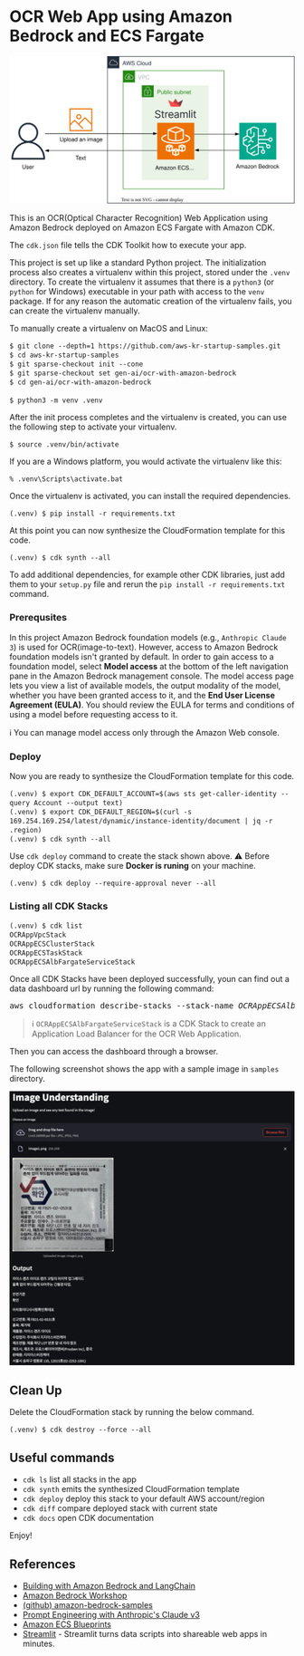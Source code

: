 
# OCR Web App using Amazon Bedrock and ECS Fargate

![bedrock-ocr-webapp-ecs-arch](./bedrock-ocr-webapp-ecs-arch.svg)

This is an OCR(Optical Character Recognition) Web Application using Amazon Bedrock deployed on Amazon ECS Fargate with Amazon CDK.

The `cdk.json` file tells the CDK Toolkit how to execute your app.

This project is set up like a standard Python project.  The initialization
process also creates a virtualenv within this project, stored under the `.venv`
directory.  To create the virtualenv it assumes that there is a `python3`
(or `python` for Windows) executable in your path with access to the `venv`
package. If for any reason the automatic creation of the virtualenv fails,
you can create the virtualenv manually.

To manually create a virtualenv on MacOS and Linux:

```
$ git clone --depth=1 https://github.com/aws-kr-startup-samples.git
$ cd aws-kr-startup-samples
$ git sparse-checkout init --cone
$ git sparse-checkout set gen-ai/ocr-with-amazon-bedrock
$ cd gen-ai/ocr-with-amazon-bedrock

$ python3 -m venv .venv
```

After the init process completes and the virtualenv is created, you can use the following
step to activate your virtualenv.

```
$ source .venv/bin/activate
```

If you are a Windows platform, you would activate the virtualenv like this:

```
% .venv\Scripts\activate.bat
```

Once the virtualenv is activated, you can install the required dependencies.

```
(.venv) $ pip install -r requirements.txt
```

At this point you can now synthesize the CloudFormation template for this code.

```
(.venv) $ cdk synth --all
```

To add additional dependencies, for example other CDK libraries, just add
them to your `setup.py` file and rerun the `pip install -r requirements.txt`
command.

### Prerequsites

In this project Amazon Bedrock foundation models (e.g., `Anthropic Claude 3`) is used for OCR(image-to-text).
However, access to Amazon Bedrock foundation models isn't granted by default.
In order to gain access to a foundation model, select **Model access** at the bottom of the left navigation pane in the Amazon Bedrock management console.
The model access page lets you view a list of available models, the output modality of the model, whether you have been granted access to it, and the **End User License Agreement (EULA)**.
You should review the EULA for terms and conditions of using a model before requesting access to it.

:information_source: You can manage model access only through the Amazon Web console.

### Deploy

Now you are ready to synthesize the CloudFormation template for this code.

```
(.venv) $ export CDK_DEFAULT_ACCOUNT=$(aws sts get-caller-identity --query Account --output text)
(.venv) $ export CDK_DEFAULT_REGION=$(curl -s 169.254.169.254/latest/dynamic/instance-identity/document | jq -r .region)
(.venv) $ cdk synth --all
```

Use `cdk deploy` command to create the stack shown above.
:warning: Before deploy CDK stacks, make sure **Docker is runing** on your machine.

```
(.venv) $ cdk deploy --require-approval never --all
```

### Listing all CDK Stacks

```
(.venv) $ cdk list
OCRAppVpcStack
OCRAppECSClusterStack
OCRAppECSTaskStack
OCRAppECSAlbFargateServiceStack
```

Once all CDK Stacks have been deployed successfully, youn can find out a data dashboard url by running the following command:
<pre>
aws cloudformation describe-stacks --stack-name <i>OCRAppECSAlbFargateServiceStack</i> | jq -r '.Stacks[0].Outputs | .[] | select(.OutputKey | endswith("LoadBalancerDNS")) | .OutputValue'
</pre>

  > :information_source: `OCRAppECSAlbFargateServiceStack` is a CDK Stack to create an Application Load Balancer for the OCR Web Application.

Then you can access the dashboard through a browser.

The following screenshot shows the app with a sample image in `samples` directory.

![streamlit-ocr-webapp](./resources/image1-ocr-output.png)


## Clean Up

Delete the CloudFormation stack by running the below command.

```
(.venv) $ cdk destroy --force --all
```


## Useful commands

 * `cdk ls`          list all stacks in the app
 * `cdk synth`       emits the synthesized CloudFormation template
 * `cdk deploy`      deploy this stack to your default AWS account/region
 * `cdk diff`        compare deployed stack with current state
 * `cdk docs`        open CDK documentation

Enjoy!


## References

 * [Building with Amazon Bedrock and LangChain](https://catalog.workshops.aws/building-with-amazon-bedrock/en-US)
 * [Amazon Bedrock Workshop](https://catalog.us-east-1.prod.workshops.aws/workshops/a4bdb007-5600-4368-81c5-ff5b4154f518/en-US)
 * [(github) amazon-bedrock-samples](https://github.com/aws-samples/amazon-bedrock-samples)
 * [Prompt Engineering with Anthropic's Claude v3](https://catalog.us-east-1.prod.workshops.aws/workshops/0644c9e9-5b82-45f2-8835-3b5aa30b1848/en-US)
 * [Amazon ECS Blueprints](https://github.com/aws-ia/ecs-blueprints)
 * [Streamlit](https://streamlit.io/) - Streamlit turns data scripts into shareable web apps in minutes.

